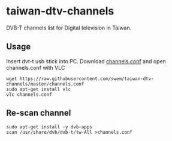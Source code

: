 # taiwan-dtv-channels
DVB-T channels list for Digital television in Taiwan.

## Usage
Insert dvt-t usb stick into PC. Download [channels.conf](https://raw.githubusercontent.com/swem/taiwan-dtv-channels/master/channels.conf) and open channels.conf with VLC
```
wget https://raw.githubusercontent.com/swem/taiwan-dtv-channels/master/channels.conf
sudo apt-get install vlc
vlc channels.conf
```

## Re-scan channel
```
sudo apt-get install -y dvb-apps
scan /usr/share/dvb/dvb-t/tw-All >channels.conf
```
